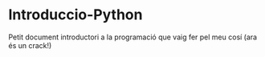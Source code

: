 # Introduccio-Python
Petit document introductori a la programació que vaig fer pel meu cosí (ara és un crack!)
